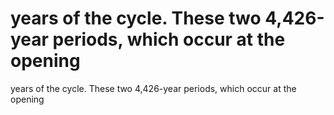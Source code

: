 # years of the cycle. These two 4,426-year periods, which occur at the opening

years of the cycle. These two 4,426-year periods, which occur at the opening